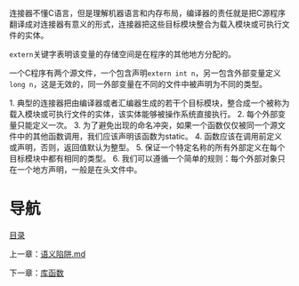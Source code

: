 连接器不懂C语言，但是理解机器语言和内存布局，编译器的责任就是把C源程序翻译成对连接器有意义的形式，连接器把这些目标模块整合为载入模块或可执行文件的实体。

`extern`关键字表明该变量的存储空间是在程序的其他地方分配的。

一个C程序有两个源文件，一个包含声明`extern int n`，另一包含外部变量定义`long n`，这是无效的，同一外部变量在不同的文件中被声明为不同的类型。

1. 典型的连接器把由编译器或者汇编器生成的若干个目标模块，整合成一个被称为载入模块或可执行文件的实体，该实体能够被操作系统直接执行。
2. 每个外部变量只能定义一次。
3. 为了避免出现的命名冲突，如果一个函数仅仅被同一个源文件中的其他函数调用，我们应该声明该函数为static。
4. 函数应该在调用前定义或声明，否则，返回值默认为整型。
5. 保证一个特定名称的所有外部定义在每个目标模块中都有相同的类型。
6. 我们可以遵循一个简单的规则：每个外部对象只在一个地方声明，一般是在头文件中。


# 导航

[目录](README.md)

上一章：[语义陷阱.md](语义陷阱.md)

下一章：[库函数](库函数.md)
